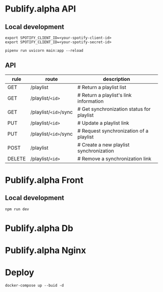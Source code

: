 # Publify.alpha API
## Local development
```
export SPOTIFY_CLIENT_ID=<your-spotify-client-id>
export SPOTIFY_CLIENT_ID=<your-spotify-secret-id>

pipenv run uvicorn main:app --reload
```

## API
| rule  |      route            |   description                             |
--------|-----------------------|-------------------------------------------| 
|GET    | /playlist             | # Return a playlist list                  |
|GET    | /playlist/`<id>`      | # Return a playlist's link information    |
|GET    | /playlist/`<id>`/sync | # Get synchronization status for playlist |
|PUT    | /playlist/`<id>`      | # Update a playlist link                  |
|PUT    | /playlist/`<id>`/sync | # Request synchronization of a playlist   |
|POST   | /playlist             | # Create a new playlist synchronization   |
|DELETE | /playlist/`<id>`      | # Remove a synchronization link           |


# Publify.alpha Front
## Local development
```
npm run dev
```

# Publify.alpha Db

# Publify.alpha Nginx


# Deploy
```
docker-compose up --buid -d
```
